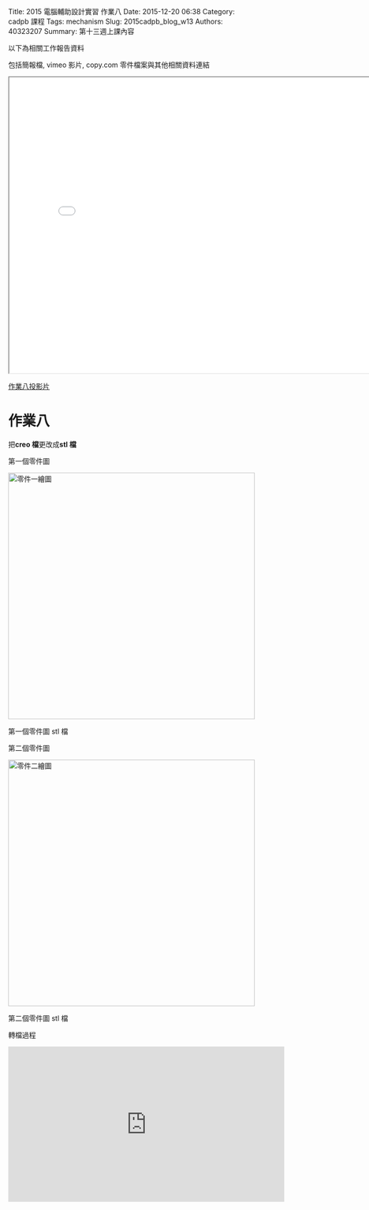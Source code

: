 Title: 2015 電腦輔助設計實習 作業八
Date: 2015-12-20 06:38
Category: cadpb 課程
Tags: mechanism
Slug: 2015cadpb_blog_w13
Authors: 40323207
Summary: 第十三週上課內容

以下為相關工作報告資料

包括簡報檔, vimeo 影片, copy.com 零件檔案與其他相關資料連結

<iframe src="cadp_w13_lecture.html" width="800" height="600"></iframe>

<p><a href="cadp_w13_lecture.html" target="_blank">作業八投影片</a></p>

作業八
============

把**creo 檔**更改成**stl 檔**

  
第一個零件圖

<img src="https://copy.com/VAt2qBXZK1GJEn3V" width="500" alt="零件一繪圖"></img>

第一個零件圖 stl 檔

<script src="https://embed.github.com/view/3d/40323207/group3/master/40323207-1.stl"></script>


第二個零件圖

<img src="https://copy.com/VvFOIEUkoJMwb0Bh" width="500" alt="零件二繪圖"></img>

第二個零件圖 stl 檔

<script src="https://embed.github.com/view/3d/40323207/group3/master/40323207-2.stl"></script>

轉檔過程
<iframe width="560" height="315" src="https://www.youtube.com/embed/VRmbWm--gQU" frameborder="0" allowfullscreen></iframe> <p>












